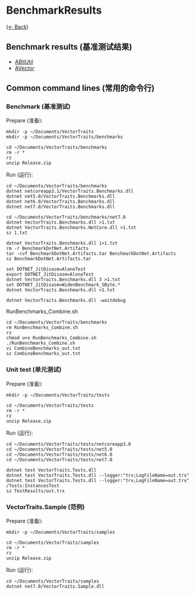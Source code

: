# BenchmarkResults
([← Back](../../README.md))

## Benchmark results (基准测试结果)

- [ABitUtil](ABitUtil/README.md)
- [AVector](AVector/README.md)

## Common command lines (常用的命令行)

### Benchmark (基准测试)

Prepare (准备):
```
mkdir -p ~/Documents/VectorTraits
mkdir -p ~/Documents/VectorTraits/benchmarks

cd ~/Documents/VectorTraits/benchmarks
rm -r *
rz
unzip Release.zip

```

Run (运行):
```
cd ~/Documents/VectorTraits/benchmarks
dotnet netcoreapp3.1/VectorTraits.Benchmarks.dll
dotnet net5.0/VectorTraits.Benchmarks.dll
dotnet net6.0/VectorTraits.Benchmarks.dll
dotnet net7.0/VectorTraits.Benchmarks.dll

cd ~/Documents/VectorTraits/benchmarks/net7.0
dotnet VectorTraits.Benchmarks.dll >1.txt
dotnet VectorTraits.Benchmarks.NetCore.dll >1.txt
sz 1.txt

dotnet VectorTraits.Benchmarks.dll 1>1.txt
rm -r BenchmarkDotNet.Artifacts
tar -cvf BenchmarkDotNet.Artifacts.tar BenchmarkDotNet.Artifacts
sz BenchmarkDotNet.Artifacts.tar

set DOTNET_JitDisasm=AloneTest
export DOTNET_JitDisasm=AloneTest
dotnet VectorTraits.Benchmarks.dll 3 >1.txt
set DOTNET_JitDisasm=WidenBenchmark_SByte.*
dotnet VectorTraits.Benchmarks.dll >1.txt

dotnet VectorTraits.Benchmarks.dll -waitdebug
```

RunBenchmarks_Combine.sh
```
cd ~/Documents/VectorTraits/benchmarks
rm RunBenchmarks_Combine.sh
rz
chmod u+x RunBenchmarks_Combine.sh
./RunBenchmarks_Combine.sh
vi CombineBenchmarks_out.txt
sz CombineBenchmarks_out.txt
```


### Unit test (单元测试)

Prepare (准备):
```
mkdir -p ~/Documents/VectorTraits/tests

cd ~/Documents/VectorTraits/tests
rm -r *
rz
unzip Release.zip

```

Run (运行):
```
cd ~/Documents/VectorTraits/tests/netcoreapp3.0
cd ~/Documents/VectorTraits/tests/net5.0
cd ~/Documents/VectorTraits/tests/net6.0
cd ~/Documents/VectorTraits/tests/net7.0

dotnet test VectorTraits.Tests.dll
dotnet test VectorTraits.Tests.dll --logger:"trx;LogFileName=out.trx"
dotnet test VectorTraits.Tests.dll --logger:"trx;LogFileName=out.trx" /Tests:InstancesTest
sz TestResults/out.trx
```


### VectorTraits.Sample (范例)

Prepare (准备):
```
mkdir -p ~/Documents/VectorTraits/samples

cd ~/Documents/VectorTraits/samples
rm -r *
rz
unzip Release.zip

```

Run (运行):
```
cd ~/Documents/VectorTraits/samples
dotnet net7.0/VectorTraits.Sample.dll
```
